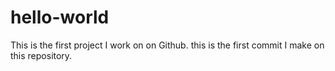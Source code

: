 # hello-world
This is the first project I work on on Github.
this is the first commit I make on this repository.
